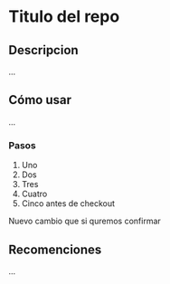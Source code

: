 # Titulo del repo

## Descripcion

...

## Cómo usar

...


### Pasos

1. Uno
2. Dos
3. Tres
4. Cuatro
5. Cinco antes de checkout

Nuevo cambio que si quremos confirmar

## Recomenciones

...